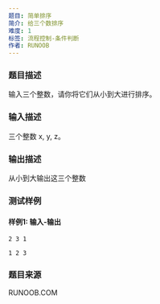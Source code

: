 ```yaml
---
题目: 简单排序
简介: 给三个数排序
难度: 1
标签: 流程控制-条件判断
作者: RUNOOB
---
```


### 题目描述

输入三个整数，请你将它们从小到大进行排序。

### 输入描述

三个整数 x, y, z。

### 输出描述

从小到大输出这三个整数

### 测试样例

#### 样例1: 输入-输出

```
2 3 1
```

```
1 2 3
```

### 题目来源

RUNOOB.COM